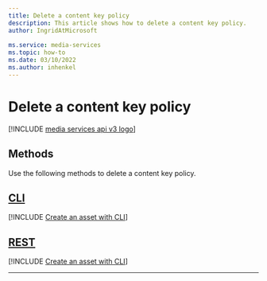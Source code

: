 ```yaml
---
title: Delete a content key policy
description: This article shows how to delete a content key policy.
author: IngridAtMicrosoft
 
ms.service: media-services
ms.topic: how-to
ms.date: 03/10/2022
ms.author: inhenkel
---
```


# Delete a content key policy

[!INCLUDE [media services api v3 logo](./includes/v3-hr.md)]

## Methods

Use the following methods to delete a content key policy.

## [CLI](#tab/cli/)

[!INCLUDE [Create an asset with CLI](includes/task-delete-content-key-policy-cli.md)]

## [REST](#tab/rest/)

[!INCLUDE [Create an asset with CLI](includes/task-delete-content-key-policy-rest.md)]

---
